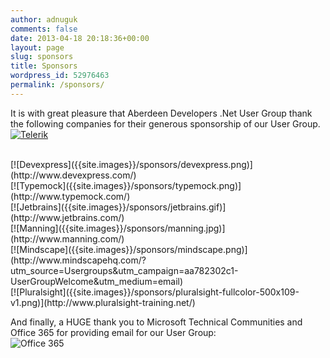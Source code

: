 ```yaml
---
author: adnuguk
comments: false
date: 2013-04-18 20:18:36+00:00
layout: page
slug: sponsors
title: Sponsors
wordpress_id: 52976463
permalink: /sponsors/
---
```


It is with great pleasure that Aberdeen Developers .Net User Group thank the following companies for their generous sponsorship of our User Group.
<br />
[![Telerik]({{site.images}}/sponsors/telerik.png)](http://www.telerik.com/)

<br />
[![Devexpress]({{site.images}}/sponsors/devexpress.png)](http://www.devexpress.com/)

<br />
[![Typemock]({{site.images}}/sponsors/typemock.png)](http://www.typemock.com/)

<br />
[![Jetbrains]({{site.images}}/sponsors/jetbrains.gif)](http://www.jetbrains.com/)

<br />
[![Manning]({{site.images}}/sponsors/manning.jpg)](http://www.manning.com/)

<br />
[![Mindscape]({{site.images}}/sponsors/mindscape.png)](http://www.mindscapehq.com/?utm_source=Usergroups&utm_campaign=aa782302c1-UserGroupWelcome&utm_medium=email)

<br />
[![Pluralsight]({{site.images}}/sponsors/pluralsight-fullcolor-500x109-v1.png)](http://www.pluralsight-training.net/)

And finally, a HUGE thank you to Microsoft Technical Communities and Office 365 for providing email for our User Group:
<br />
![Office 365]({{site.images}}/sponsors/Powered_by_O365.png)